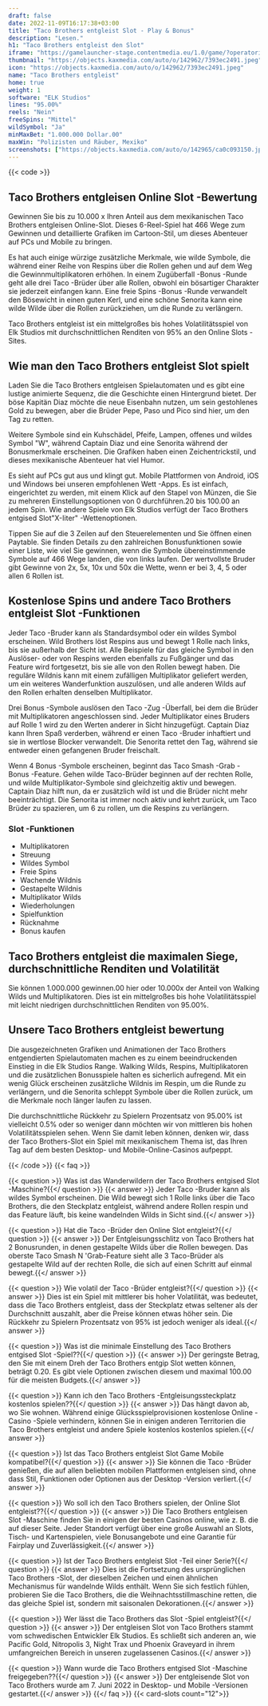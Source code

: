 ```yaml
---
draft: false
date: 2022-11-09T16:17:38+03:00
title: "Taco Brothers entgleist Slot - Play & Bonus"
description: "Lesen."
h1: "Taco Brothers entgleist den Slot"
iframe: "https://gamelauncher-stage.contentmedia.eu/1.0/game/?operatorid=44&mode=demo&currency=EUR&device=desktop&xdm=1&token=EUR&language=en_gb&gameid=10079"
thumbnail: "https://objects.kaxmedia.com/auto/o/142962/7393ec2491.jpeg"
icon: "https://objects.kaxmedia.com/auto/o/142962/7393ec2491.jpeg"
name: "Taco Brothers entgleist"
home: true
weight: 1
software: "ELK Studios"
lines: "95.00%"
reels: "Nein"
freeSpins: "Mittel"
wildSymbol: "Ja"
minMaxBet: "1.000.000 Dollar.00"
maxWin: "Polizisten und Räuber, Mexiko"
screenshots: ["https://objects.kaxmedia.com/auto/o/142965/ca0c093150.jpeg"]
---
```


{{< code >}}<h2>Taco Brothers entgleisen Online Slot -Bewertung</h2><p>Gewinnen Sie bis zu 10.000 x Ihren Anteil aus dem mexikanischen Taco Brothers entgleisen Online-Slot. Dieses 6-Reel-Spiel hat 466 Wege zum Gewinnen und detaillierte Grafiken im Cartoon-Stil, um dieses Abenteuer auf PCs und Mobile zu bringen.</p><p>Es hat auch einige würzige zusätzliche Merkmale, wie wilde Symbole, die während einer Reihe von Respins über die Rollen gehen und auf dem Weg die Gewinnmultiplikatoren erhöhen. In einem Zugüberfall -Bonus -Runde geht alle drei Taco -Brüder über alle Rollen, obwohl ein bösartiger Charakter sie jederzeit einfangen kann. Eine freie Spins -Bonus -Runde verwandelt den Bösewicht in einen guten Kerl, und eine schöne Senorita kann eine wilde Wilde über die Rollen zurückziehen, um die Runde zu verlängern.</p><p>Taco Brothers entgleist ist ein mittelgroßes bis hohes Volatilitätsspiel von Elk Studios mit durchschnittlichen Renditen von 95% an den Online Slots -Sites.</p><h2>Wie man den Taco Brothers entgleist Slot spielt</h2><p>Laden Sie die Taco Brothers entgleisen Spielautomaten und es gibt eine lustige animierte Sequenz, die die Geschichte einen Hintergrund bietet. Der böse Kapitän Diaz möchte die neue Eisenbahn nutzen, um sein gestohlenes Gold zu bewegen, aber die Brüder Pepe, Paso und Pico sind hier, um den Tag zu retten.</p><p>Weitere Symbole sind ein Kuhschädel, Pfeife, Lampen, offenes und wildes Symbol "W", während Captain Diaz und eine Senorita während der Bonusmerkmale erscheinen. Die Grafiken haben einen Zeichentrickstil, und dieses mexikanische Abenteuer hat viel Humor.</p><p>Es sieht auf PCs gut aus und klingt gut. Mobile Plattformen von Android, iOS und Windows bei unseren empfohlenen Wett -Apps. Es ist einfach, eingerichtet zu werden, mit einem Klick auf den Stapel von Münzen, die Sie zu mehreren Einstellungsoptionen von 0 durchführen.20 bis 100.00 an jedem Spin. Wie andere Spiele von Elk Studios verfügt der Taco Brothers entgised Slot"X-Iiter" -Wettenoptionen.</p><p>Tippen Sie auf die 3 Zeilen auf den Steuerelementen und Sie öffnen einen Paytable. Sie finden Details zu den zahlreichen Bonusfunktionen sowie einer Liste, wie viel Sie gewinnen, wenn die Symbole übereinstimmende Symbole auf 466 Wege landen, die von links laufen. Der wertvollste Bruder gibt Gewinne von 2x, 5x, 10x und 50x die Wette, wenn er bei 3, 4, 5 oder allen 6 Rollen ist.</p><h2>Kostenlose Spins und andere Taco Brothers entgleist Slot -Funktionen</h2><p>Jeder Taco -Bruder kann als Standardsymbol oder ein wildes Symbol erscheinen. Wild Brothers löst Respins aus und bewegt 1 Rolle nach links, bis sie außerhalb der Sicht ist. Alle Beispiele für das gleiche Symbol in den Auslöser- oder von Respins werden ebenfalls zu Fußgänger und das Feature wird fortgesetzt, bis sie alle von den Rollen bewegt haben. Die reguläre Wildnis kann mit einem zufälligen Multiplikator geliefert werden, um ein weiteres Wanderfunktion auszulösen, und alle anderen Wilds auf den Rollen erhalten denselben Multiplikator.</p><p>Drei Bonus -Symbole auslösen den Taco -Zug -Überfall, bei dem die Brüder mit Multiplikatoren angeschlossen sind. Jeder Multiplikator eines Bruders auf Rolle 1 wird zu den Werten anderer in Sicht hinzugefügt. Captain Diaz kann Ihren Spaß verderben, während er einen Taco -Bruder inhaftiert und sie in wertlose Blocker verwandelt. Die Senorita rettet den Tag, während sie entweder einen gefangenen Bruder freischalt.</p><p>Wenn 4 Bonus -Symbole erscheinen, beginnt das Taco Smash -Grab -Bonus -Feature. Gehen wilde Taco-Brüder beginnen auf der rechten Rolle, und wilde Multiplikator-Symbole sind gleichzeitig aktiv und bewegen. Captain Diaz hilft nun, da er zusätzlich wild ist und die Brüder nicht mehr beeinträchtigt. Die Senorita ist immer noch aktiv und kehrt zurück, um Taco Brüder zu spazieren, um 6 zu rollen, um die Respins zu verlängern.</p><h3>
Slot -Funktionen</h3><ul>
<li></span>
Multiplikatoren</li>
<li></span>
Streuung</li>
<li></span>
Wildes Symbol</li>
<li></span>
Freie Spins</li>
<li></span>
Wachende Wildnis</li>
<li></span>
Gestapelte Wildnis</li>
<li></span>
Multiplikator Wilds</li>
<li></span>
Wiederholungen</li>
<li></span>
Spielfunktion</li>
<li></span>
Rücknahme</li>
<li></span>
Bonus kaufen</li></ul><h2>Taco Brothers entgleist die maximalen Siege, durchschnittliche Renditen und Volatilität</h2><p>Sie können 1.000.000 gewinnen.00 hier oder 10.000x der Anteil von Walking Wilds und Multiplikatoren. Dies ist ein mittelgroßes bis hohe Volatilitätsspiel mit leicht niedrigen durchschnittlichen Renditen von 95.00%.</p><h2>Unsere Taco Brothers entgleist bewertung</h2><p>Die ausgezeichneten Grafiken und Animationen der Taco Brothers entgendierten Spielautomaten machen es zu einem beeindruckenden Einstieg in die Elk Studios Range. Walking Wilds, Respins, Multiplikatoren und die zusätzlichen Bonusspiele halten es sicherlich aufregend. Mit ein wenig Glück erscheinen zusätzliche Wildnis im Respin, um die Runde zu verlängern, und die Senorita schleppt Symbole über die Rollen zurück, um die Merkmale noch länger laufen zu lassen.</p><p>Die durchschnittliche Rückkehr zu Spielern Prozentsatz von 95.00% ist vielleicht 0.5% oder so weniger dann möchten wir von mittleren bis hohen Volatilitätsspielen sehen. Wenn Sie damit leben können, denken wir, dass der Taco Brothers-Slot ein Spiel mit mexikanischem Thema ist, das Ihren Tag auf dem besten Desktop- und Mobile-Online-Casinos aufpeppt.</p>
{{< /code >}}
{{< faq >}}

{{< question >}} Was ist das Wanderwildern der Taco Brothers entgised Slot -Maschine?{{</ question >}}
{{< answer >}} Jeder Taco -Bruder kann als wildes Symbol erscheinen. Die Wild bewegt sich 1 Rolle links über die Taco Brothers, die den Steckplatz entgleist, während andere Rollen respin und das Feature läuft, bis keine wandelnden Wilds in Sicht sind.{{</ answer >}}

{{< question >}} Hat die Taco -Brüder den Online Slot entgleist?{{</ question >}}
{{< answer >}} Der Entgleisungsschlitz von Taco Brothers hat 2 Bonusrunden, in denen gestapelte Wilds über die Rollen bewegen. Das oberste Taco Smash N 'Grab-Feature sieht alle 3 Taco-Brüder als gestapelte Wild auf der rechten Rolle, die sich auf einen Schritt auf einmal bewegt.{{</ answer >}}

{{< question >}} Wie volatil der Taco -Brüder entgleist?{{</ question >}}
{{< answer >}} Dies ist ein Spiel mit mittlerer bis hoher Volatilität, was bedeutet, dass die Taco Brothers entgleist, dass der Steckplatz etwas seltener als der Durchschnitt auszahlt, aber die Preise können etwas höher sein. Die Rückkehr zu Spielern Prozentsatz von 95% ist jedoch weniger als ideal.{{</ answer >}}

{{< question >}} Was ist die minimale Einstellung des Taco Brothers entgised Slot -Spiel??{{</ question >}}
{{< answer >}} Der geringste Betrag, den Sie mit einem Dreh der Taco Brothers entgip Slot wetten können, beträgt 0.20. Es gibt viele Optionen zwischen diesem und maximal 100.00 für die meisten Budgets.{{</ answer >}}

{{< question >}} Kann ich den Taco Brothers -Entgleisungssteckplatz kostenlos spielen??{{</ question >}}
{{< answer >}} Das hängt davon ab, wo Sie wohnen. Während einige Glücksspielprovisionen kostenlose Online -Casino -Spiele verhindern, können Sie in einigen anderen Territorien die Taco Brothers entgleist und andere Spiele kostenlos kostenlos spielen.{{</ answer >}}

{{< question >}} Ist das Taco Brothers entgleist Slot Game Mobile kompatibel?{{</ question >}}
{{< answer >}} Sie können die Taco -Brüder genießen, die auf allen beliebten mobilen Plattformen entgleisen sind, ohne dass Stil, Funktionen oder Optionen aus der Desktop -Version verliert.{{</ answer >}}

{{< question >}} Wo soll ich den Taco Brothers spielen, der Online Slot entgleist??{{</ question >}}
{{< answer >}} Die Taco Brothers entgleisen Slot -Maschine finden Sie in einigen der besten Casinos online, wie z. B. die auf dieser Seite. Jeder Standort verfügt über eine große Auswahl an Slots, Tisch- und Kartenspielen, viele Bonusangebote und eine Garantie für Fairplay und Zuverlässigkeit.{{</ answer >}}

{{< question >}} Ist der Taco Brothers entgleist Slot -Teil einer Serie?{{</ question >}}
{{< answer >}} Dies ist die Fortsetzung des ursprünglichen Taco Brothers -Slot, der dieselben Zeichen und einen ähnlichen Mechanismus für wandelnde Wilds enthält. Wenn Sie sich festlich fühlen, probieren Sie die Taco Brothers, die die Weihnachtsstillmaschine retten, die das gleiche Spiel ist, sondern mit saisonalen Dekorationen.{{</ answer >}}

{{< question >}} Wer lässt die Taco Brothers das Slot -Spiel entgleist?{{</ question >}}
{{< answer >}} Der entgleisen Slot von Taco Brothers stammt vom schwedischen Entwickler Elk Studios. Es schließt sich anderen an, wie Pacific Gold, Nitropolis 3, Night Trax und Phoenix Graveyard in ihrem umfangreichen Bereich in unseren zugelassenen Casinos.{{</ answer >}}

{{< question >}} Wann wurde die Taco Brothers entgised Slot -Maschine freigegeben??{{</ question >}}
{{< answer >}} Der entgleisende Slot von Taco Brothers wurde am 7. Juni 2022 in Desktop- und Mobile -Versionen gestartet.{{</ answer >}}
{{</ faq >}}
{{< card-slots count="12">}}